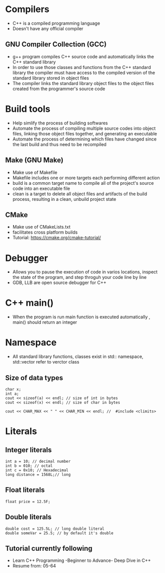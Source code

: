 # Compilers
- C++ is a compiled programming language
- Doesn't have any official compiler
## GNU Compiler Collection (GCC)
- g++ program compiles C++ source code and automatically links the C++ standard library
- In order to use those classes and functions from the C++ standard library the compiler must have access to the compiled version of the standard library stored in object files
- The compiler links the standard library object files to the object files created from the programmer's source code
# Build tools
- Help simlify the process of building softwares
- Automate the process of compiling multiple source codes into object files, linking those object files together, and generating an executable
- Automate the process of determining which files have changed since the last build and thus need to be recompiled
## Make (GNU Make)
- Make use of Makefile
- Makefile includes one or more targets each performing different action
- build is a common target name to compile all of the project's source code into an executable file
- clean is a target to delete all object files and artifacts of the build process, resulting in a clean, unbuild project state
## CMake
- Make use of CMakeLists.txt
- facilitates cross platform builds
- Tutorial: https://cmake.org/cmake-tutorial/

# Debugger
- Allows you to pause the execution of code in varios locations, inspect the state of the program, and step throguh your code line by line 
- GDB, LLB are open source debugger for C++

# C++ main()
- When the program is run main function is executed automatically , main() should return an integer


# Namespace
- All standard library functions, classes exist in std:: namespace, std::vector refer to verctor class 

## Size of data types
```
char x;
int a;
cout << sizeof(a) << endl; // size of int in bytes
cout << sizeof(x) << endl; // size of char in bytes

cout << CHAR_MAX << " " << CHAR_MIN << endl; //  #include <climits>

```

# Literals
## Integer literals
```
int a = 10; // decimal number
int b = 010; // octal
int c = 0x10; // Hexadecimal
long distance = 1568L;// long 
```
## Float literals
```
float price = 12.5F;
````

## Double literals
```
double cost = 125.5L; // long double literal
double someVar = 25.5; // by default it's double
````

## Tutorial currently following

- Learn C++ Programming -Beginner to Advance- Deep Dive in C++<br>
- Resume from: 05-64